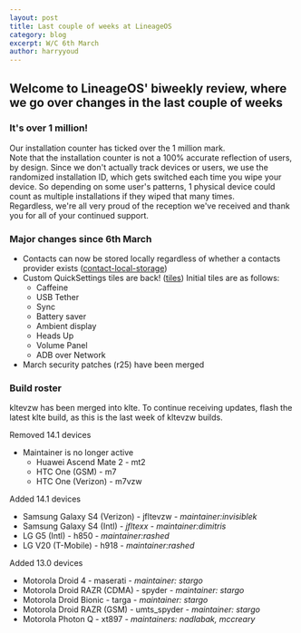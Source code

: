 ```yaml
---
layout: post
title: Last couple of weeks at LineageOS
category: blog
excerpt: W/C 6th March
author: harryyoud
---
```


## Welcome to LineageOS' biweekly review, where we go over changes in the last couple of weeks

### It's over 1 million!

Our installation counter has ticked over the 1 million mark.  
Note that the installation counter is not a 100% accurate reflection of users, by design. Since we don't actually track devices or users, we use the randomized installation ID, which gets switched each time you wipe your device. So depending on some user's patterns, 1 physical device could count as multiple installations if they wiped that many times.  
Regardless, we're all very proud of the reception we've received and thank you for all of your continued support.

### Major changes since 6th March
* Contacts can now be stored locally regardless of whether a contacts provider exists ([contact-local-storage](http://review.lineageos.org/#/q/topic:contact-local-storage))
* Custom QuickSettings tiles are back! ([tiles](http://review.lineageos.org/#/q/topic:tiles)) Initial tiles are as follows:
  * Caffeine
  * USB Tether
  * Sync
  * Battery saver
  * Ambient display
  * Heads Up
  * Volume Panel
  * ADB over Network
* March security patches (r25) have been merged

### Build roster

kltevzw has been merged into klte. To continue receiving updates, flash the latest klte build, as this is the last week of kltevzw builds.

Removed 14.1 devices

* Maintainer is no longer active
  * Huawei Ascend Mate 2 - mt2
  * HTC One (GSM) - m7
  * HTC One (Verizon) - m7vzw

Added 14.1 devices

* Samsung Galaxy S4 (Verizon) - jfltevzw - _maintainer:invisiblek_
* Samsung Galaxy S4 (Intl) - _jfltexx - maintainer:dimitris_
* LG G5 (Intl) - h850 - _maintainer:rashed_
* LG V20 (T-Mobile) - h918 - _maintainer:rashed_

Added 13.0 devices

* Motorola Droid 4 - maserati - _maintainer: stargo_
* Motorola Droid RAZR (CDMA) - spyder - _maintainer: stargo_
* Motorola Droid Bionic - targa - _maintainer: stargo_
* Motorola Droid RAZR (GSM) - umts_spyder - _maintainer: stargo_
* Motorola Photon Q - xt897 - _maintainers: nadlabak, mccreary_
